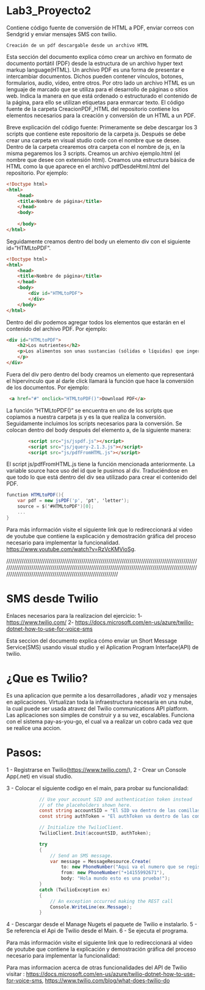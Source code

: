 # Lab3_Proyecto2
Contiene código fuente de conversión de HTML a PDF, enviar correos con Sendgrid y enviar mensajes SMS con twilio.

	Creación de un pdf descargable desde un archivo HTML
Esta sección del documento explica cómo crear un archivo en formato de documento portátil (PDF) desde la estructura de un archivo hyper text markup language(HTML).
Un archivo PDF es una forma de presentar e intercambiar documentos. Dichos pueden contener vínculos, botones, formularios, audio, vídeo, entre otros. 
Por otro lado un archivo HTML es un lenguaje de marcado que se utiliza para el desarrollo de páginas o sitios web. Indica la manera en que está ordenado o estructurado el contenido de la página, para ello se utilizan etiquetas para enmarcar texto.
El código fuente de la carpeta CreacionPDF_HTML del repositorio contiene los elementos necesarios para la creación y conversión de un HTML a un PDF.

Breve explicación del código fuente:
Primeramente se debe descargar los 3 scripts que contiene este repositorio de la carpeta js. Después se debe crear una carpeta en visual studio code con el nombre que se desee. Dentro de la carpeta crearemos otra carpeta con el nombre de js, en la misma pegaremos los 3 scripts. Creamos un archivo ejemplo.html (el nombre que desee con extensión html). Creamos una estructura básica de HTML como la que aparece en el archivo pdfDesdeHtml.html del repositorio. Por ejemplo:
```html
<!Doctype html>
<html>
    <head>
	<title>Nombre de página</title>
    </head>
    <body>
        
    </body>
</html>
```
 
Seguidamente creamos dentro del body un elemento div con el siguiente id=”HTMLtoPDF”.
```html
<!Doctype html>
<html>
    <head>
	<title>Nombre de página</title>
    </head>
    <body>
        <div id="HTMLtoPDF">
        </div>
    </body>
</html>
```

Dentro del div podemos agregar todos los elementos que estarán en el contenido del archivo PDF. Por ejemplo:
```html
<div id="HTMLtoPDF">
    <h2>Los nutrientes</h2>
    <p>Los alimentos son unas sustancias (sólidas o líquidas) que ingerimos y que nuestro organismo transforma obteniendo unas sustancias químicas, nutrientes, necesarios para la formación, crecimiento y reconstrucción de nuestros tejidos. Alimentos son la leche y sus derivados, las legumbres, las carnes, el pescado, la fruta, las verduras, las hortalizas, los cereales, la mantequilla, etc. y nutrientes, los hidratos de carbono, las proteínas, la fibra, los minerales y los lípidos.
    </p>  
</div>
```

Fuera del div pero dentro del body creamos un elemento <a> que representará el hipervínculo que al darle click llamará la función que hace la conversión de los documentos. Por ejemplo:
```html
 <a href="#" onclick="HTMLtoPDF()">Download PDF</a>
```
La función “HTMLtoPDF()” se encuentra en uno de los scripts que copiamos a nuestra carpeta js y es la que realiza la conversión.
Seguidamente incluimos los scripts necesarios para la conversión. Se colocan dentro del body después del elemento a, de la siguiente manera:
```html
        <script src="js/jspdf.js"></script>
        <script src="js/jquery-2.1.3.js"></script>
        <script src="js/pdfFromHTML.js"></script>
```
	
El script js/pdfFromHTML.js tiene la función mencionada anteriormente. La variable source hace uso del id que le pusimos al div. Traduciéndose en que todo lo que está dentro del div sea utilizado para crear el contenido del PDF.
```cs
function HTMLtoPDF(){
    var pdf = new jsPDF('p', 'pt', 'letter');
    source = $('#HTMLtoPDF')[0];
    ...
}
```

Para más información visite el siguiente link que lo redireccionará al video de youtube que contiene la explicación y demostración gráfica del proceso necesario para implementar la funcionalidad. https://www.youtube.com/watch?v=RzVcKMVioSg.

////////////////////////////////////////////////////////////////////////////////////////////////////////////////////////////////////////////////////////////////////////////////////////////////////////////////////////////////////////////////////////////////

# SMS desde Twilio

Enlaces necesarios para la realizacion del ejercicio:
1- https://www.twilio.com/
2- https://docs.microsoft.com/en-us/azure/twilio-dotnet-how-to-use-for-voice-sms

Esta seccion del documento explica cómo enviar un Short Message Service(SMS) usando visual studio y 
el Aplication Program Interface(API) de twilio.

# ¿Que es Twilio?

Es una aplicacion que permite a los desarrolladores , añadir voz y mensajes en aplicaciones.
Virtualizan toda la infraestructura necesaria en una nube, la cual puede ser usada atravez del Twilio communications API platform.
Las aplicaciones son simples de construir y a su vez, escalables.
Funciona con el sistema pay-as-you-go, el cual va a realizar un cobro cada vez que se realice una accion.


# Pasos:
1 - Registrarse en Twilio(https://www.twilio.com/),
2 - Crear un Console App(.net) en visual studio.

3 - Colocar el siguiente codigo en el main, para probar su funcionalidad: 
```cs
            // Use your account SID and authentication token instead
            // of the placeholders shown here.
            const string accountSID = "El SID va dentro de las comillas";
            const string authToken = "El authToken va dentro de las comillas";

            // Initialize the TwilioClient.
            TwilioClient.Init(accountSID, authToken);

            try
            {
                // Send an SMS message.
                var message = MessageResource.Create(
                    to: new PhoneNumber("Aqui va el numero que se registro en Twilio"),
                    from: new PhoneNumber("+14155992671"),
                    body: "Hola mundo esto es una prueba!");
            }
            catch (TwilioException ex)
            {
                // An exception occurred making the REST call
                Console.WriteLine(ex.Message);
            }
```


4 -  Descargar desde el Manage Nugets el paquete de Twilio e instalarlo. 
5 -  Se referencia el Api de Twilio desde el Main.
6 -  Se ejecuta el programa.


Para más información visite el siguiente link que lo redireccionará al video de youtube que contiene la explicación 
y demostración gráfica del proceso necesario para implementar la funcionalidad:

Para mas informacion acerca de otras funcionalidades del API de Twilio visitar : https://docs.microsoft.com/en-us/azure/twilio-dotnet-how-to-use-for-voice-sms,
https://www.twilio.com/blog/what-does-twilio-do
